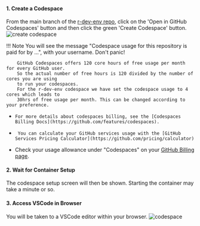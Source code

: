 
#### 1. Create a Codespace

From the main branch of the [r-dev-env repo](https://github.com/r-devel/r-dev-env/tree/main), click on the
'Open in GitHub Codespaces' button and then click the green 'Create Codespace' button.
![create codespace](../../assets/rdev1.png)

!!! Note
        You will see the message "Codespace usage for this repository is paid for by ...",
        with your username. Don't panic!

        GitHub Codespaces offers 120 core hours of free usage per month for every GitHub user.
        So the actual number of free hours is 120 divided by the number of cores you are using
        to run your codespaces.
        For the r-dev-env codespace we have set the codespace usage to 4 cores which leads to
        30hrs of free usage per month. This can be changed according to your preference.

-     For more details about codespaces billing, see the [Codespaces Billing Docs](https://github.com/features/codespaces).
-      You can calculate your GitHub services usage with the [GitHub Services Pricing Calculator](https://github.com/pricing/calculator)
- Check your usage allowance under "Codespaces" on your [GitHub Billing page](https://github.com/settings/billing).

#### 2. Wait for Container Setup

The codespace setup screen will then be shown. Starting the container may
take a minute or so.

#### 3. Access VSCode in Browser

You will be taken to a VSCode editor within your browser.
![codespace](../../assets/rdev3.png)
